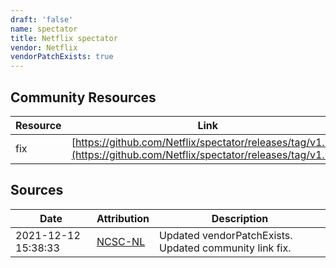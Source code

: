```yaml
---
draft: 'false'
name: spectator
title: Netflix spectator
vendor: Netflix
vendorPatchExists: true
---
```



## Community Resources
| Resource | Link |
| --- | --- |
| fix | [https://github.com/Netflix/spectator/releases/tag/v1.0.9](https://github.com/Netflix/spectator/releases/tag/v1.0.9) |


## Sources
| Date | Attribution | Description |
| --- | --- | --- |
| 2021-12-12 15:38:33 | [NCSC-NL](https://github.com/NCSC-NL/log4shell/blob/main/software/README.md) | Updated vendorPatchExists. Updated community link fix.  |
